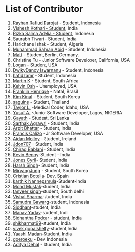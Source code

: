 # List of Contributor

1. [Rayhan Rafiud Darojat](https://github.com/rafiudd) - Student, Indonesia
2. [Vishesh Kothari - Student](https://github.com/vishy-kothari-96), India
3. [Rizka Salma Adelia - Student](https://github.com/rizkasalmaadelia), Indonesia
4. Saurabh Tiwari - Student, India
5. Harichane Ishak - Student, Algeria
6. [Muhammad Salman Abid](https://github.com/beecoder77) - Student, Indonesia
7. [Matt](https://github.com/recalibrated) - Student, Berlin, Germany.
8. Christine Tu - Junior Software Developer, California, USA
9. [Logan](https://github.com/LoganLilypad) - Student, USA
10. [DwikyDanov Iswarnanu](https://github.com/putuayu202) - Student, Indonesia
11. [hafidzamr](https://github.com/hafidzamr) - Student, Indonesia
12. [Martin K](https://github.com/martink-rsa) - Student, South Africa
13. [Kelvin Osh](https://github.com/kelvinosh) - Unemployed, USA
14. [Franklin Henrique](https://github.com/franklinhenri) - Natal, Brasil
15. [Kim Kinal](http://github.com/kimkinal) - Student, South Korea
16. [saguins](https://github.com/saguins) - Student, Thailand
17. [Taylor L.](https://github.com/tleija) -Medical Coder, Idaho, USA
18. [Yusuf A.](https://github.com/sanxy) -Junior Software Developer, Lagos, NIGERIA
19. [Gayath](https://github.com/gayathChandira) - Student, Sri Lanka
20. [Sarthak Agrawal](https://github.com/sarthakagrawal9128) - Student, India
21. [Arpit Bhattar](https://github.com/aptbhattar) - Student, India
22. [Francis Calizo](https://github.com/franciscalizo) - Jr Software Developer, USA
23. [Aidan Molloy](https://github.com/AidanMolloy) - Student, Ireland
24. [Jdon707](https://github.com/Jdon707) - Student, India
25. [Chirag Bablani](https://github.com/chiragbablani0) - Student, India
26. [Kevin Benny](https://github.com/1captain0)-Student - India
27. [Jones Cyril](https://github.com/chocopiee)- Student ,India
28. [Harsh Singh](https://github.com/harshsngh07)- Student, India
29. [MiryangJung](https://github.com/miryangjung) - Student, South Korea
30. [Cristian Botella](https://github.com/cbh6)- Dev, Spain
31. [karthik Nannepamula](https://github.com/KarthikNannepamula)-Student-India
32. [Mohd Mustak](https://github.com/mmstq)-student, India
33. [tanveer singh](https://github.com/tanverrin)-student, South delhi
34. [Vishal Sharma](https://github.com/Str4nge)-student, India
35. [Samudra Gawang](https://github.com/rsamudragawang)-student, Indonesia
36. [Siddhant](https://github.com/Siddhant312)-student, India
37. [Manav Yadav](https://github.com/manavy1998)-student, Indi
38. [Sidhantha Poddar](https://github.com/sidh1999) - student, India
39. [shikharmat99](https://github.com/shikharmat99)-student, India
40. [vivek gopalshetty](https://github.com/vivekgopalshetty)-student,India
41. [Yaashi Madan](https://github.com/ym2108)-Student, India
42. [goeroeku](https://github.com/goeroeku) - Dev, Indonesia
43. [Aditya Dehal](https://github.com/aditya2000/) - Student, India
